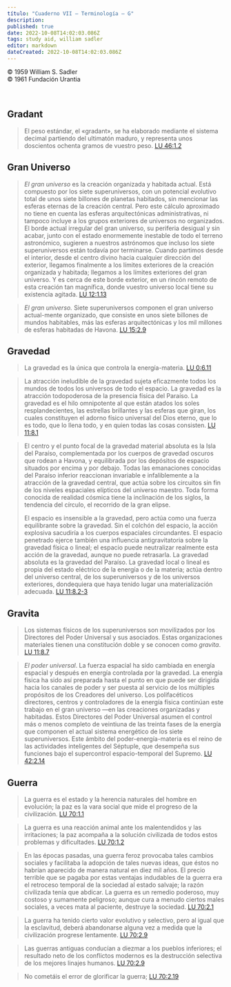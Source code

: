 ```yaml
---
título: "Cuaderno VII — Terminología — G"
description: 
published: true
date: 2022-10-08T14:02:03.086Z
tags: study aid, william sadler
editor: markdown
dateCreated: 2022-10-08T14:02:03.086Z
---
```


<p class="v-card v-sheet theme--light grey lighten-3 px-2">© 1959 William S. Sadler<br>© 1961 Fundación Urantia</p>

<br>




## Gradant

> El peso estándar, el «gradant», se ha elaborado mediante el sistema decimal partiendo del ultimatón maduro, y representa unos doscientos ochenta gramos de vuestro peso. [LU 46:1.2](/es/The_Urantia_Book/46#p1_2)

## Gran Universo

> *El gran universo* es la creación organizada y habitada actual. Está compuesto por los siete superuniversos, con un potencial evolutivo total de unos siete billones de planetas habitados, sin mencionar las esferas eternas de la creación central. Pero este cálculo aproximado no tiene en cuenta las esferas arquitectónicas administrativas, ni tampoco incluye a los grupos exteriores de universos no organizados. El borde actual irregular del gran universo, su periferia desigual y sin acabar, junto con el estado enormemente inestable de todo el terreno astronómico, sugieren a nuestros astrónomos que incluso los siete superuniversos están todavía por terminarse. Cuando partimos desde el interior, desde el centro divino hacia cualquier dirección del exterior, llegamos finalmente a los límites exteriores de la creación organizada y habitada; llegamos a los límites exteriores del gran universo. Y es cerca de este borde exterior, en un rincón remoto de esta creación tan magnífica, donde vuestro universo local tiene su existencia agitada. [LU 12:1.13](/es/The_Urantia_Book/12#p1_13)

> *El gran universo.* Siete superuniversos componen el gran universo actual-mente organizado, que consiste en unos siete billones de mundos habitables, más las esferas arquitectónicas y los mil millones de esferas habitadas de Havona. [LU 15:2.9](/es/The_Urantia_Book/15#p2_9)

## Gravedad

> La gravedad es la única que controla la energía-materia. [LU 0:6.11](/es/The_Urantia_Book/0#p6_11)

> La atracción ineludible de la gravedad sujeta eficazmente todos los mundos de todos los universos de todo el espacio. La gravedad es la atracción todopoderosa de la presencia física del Paraíso. La gravedad es el hilo omnipotente al que están atados los soles resplandecientes, las estrellas brillantes y las esferas que giran, los cuales constituyen el adorno físico universal del Dios eterno, que lo es todo, que lo llena todo, y en quien todas las cosas consisten. [LU 11:8.1](/es/The_Urantia_Book/11#p8_1)

> El centro y el punto focal de la gravedad material absoluta es la Isla del Paraíso, complementada por los cuerpos de gravedad oscuros que rodean a Havona, y equilibrada por los depósitos de espacio situados por encima y por debajo. Todas las emanaciones conocidas del Paraíso inferior reaccionan invariable e infaliblemente a la atracción de la gravedad central, que actúa sobre los circuitos sin fin de los niveles espaciales elípticos del universo maestro. Toda forma conocida de realidad cósmica tiene la inclinación de los siglos, la tendencia del círculo, el recorrido de la gran elipse.
> 
> El espacio es insensible a la gravedad, pero actúa como una fuerza equilibrante sobre la gravedad. Sin el colchón del espacio, la acción explosiva sacudiría a los cuerpos espaciales circundantes. El espacio penetrado ejerce también una influencia antigravitatoria sobre la gravedad física o lineal; el espacio puede neutralizar realmente esta acción de la gravedad, aunque no puede retrasarla. La gravedad absoluta es la gravedad del Paraíso. La gravedad local o lineal es propia del estado eléctrico de la energía o de la materia; actúa dentro del universo central, de los superuniversos y de los universos exteriores, dondequiera que haya tenido lugar una materialización adecuada. <a id="s159_1063"></a>[LU 11:8.2-3](/es/The_Urantia_Book/11#p8_1)

## Gravita

> Los sistemas físicos de los superuniversos son movilizados por los Directores del Poder Universal y sus asociados. Estas organizaciones materiales tienen una constitución doble y se conocen como *gravita*. [LU 11:8.7](/es/The_Urantia_Book/11#p8_7)

> *El poder universal*. La fuerza espacial ha sido cambiada en energía espacial y después en energía controlada por la gravedad. La energía física ha sido así preparada hasta el punto en que puede ser dirigida hacia los canales de poder y ser puesta al servicio de los múltiples propósitos de los Creadores del universo. Los polifacéticos directores, centros y controladores de la energía física continúan este trabajo en el gran universo —en las creaciones organizadas y habitadas. Estos Directores del Poder Universal asumen el control más o menos completo de veintiuna de las treinta fases de la energía que componen el actual sistema energético de los siete superuniversos. Este ámbito del poder-energía-materia es el reino de las actividades inteligentes del Séptuple, que desempeña sus funciones bajo el supercontrol espacio-temporal del Supremo. [LU 42:2.14](/es/The_Urantia_Book/42#p2_14)

## Guerra

> La guerra es el estado y la herencia naturales del hombre en evolución; la paz es la vara social que mide el progreso de la civilización. [LU 70:1.1](/es/The_Urantia_Book/70#p1_1)

> La guerra es una reacción animal ante los malentendidos y las irritaciones; la paz acompaña a la solución civilizada de todos estos problemas y dificultades. [LU 70:1.2](/es/The_Urantia_Book/70#p1_2)

> En las épocas pasadas, una guerra feroz provocaba tales cambios sociales y facilitaba la adopción de tales nuevas ideas, que éstos no habrían aparecido de manera natural en diez mil años. El precio terrible que se pagaba por estas ventajas indudables de la guerra era el retroceso temporal de la sociedad al estado salvaje; la razón civilizada tenía que abdicar. La guerra es un remedio poderoso, muy costoso y sumamente peligroso; aunque cura a menudo ciertos males sociales, a veces mata al paciente, destruye la sociedad. [LU 70:2.1](/es/The_Urantia_Book/70#p2_1)

> La guerra ha tenido cierto valor evolutivo y selectivo, pero al igual que la esclavitud, deberá abandonarse alguna vez a medida que la civilización progrese lentamente. [LU 70:2.9](/es/The_Urantia_Book/70#p2_9)

> Las guerras antiguas conducían a diezmar a los pueblos inferiores; el resultado neto de los conflictos modernos es la destrucción selectiva de los mejores linajes humanos. [LU 70:2.9](/es/The_Urantia_Book/70#p2_9)

> No cometáis el error de glorificar la guerra; [LU 70:2.19](/es/The_Urantia_Book/70#p2_19)

<br>

